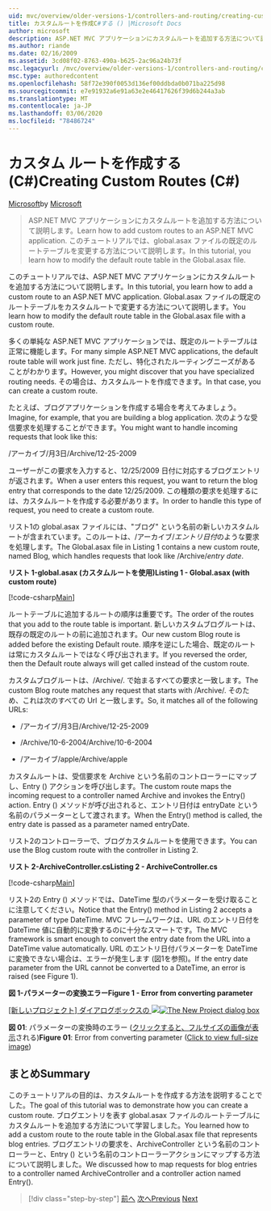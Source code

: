```yaml
---
uid: mvc/overview/older-versions-1/controllers-and-routing/creating-custom-routes-cs
title: カスタムルートを作成C#する () |Microsoft Docs
author: microsoft
description: ASP.NET MVC アプリケーションにカスタムルートを追加する方法について説明します。 このチュートリアルでは、global.asax ファイルの既定のルートテーブルを変更する方法について説明します。
ms.author: riande
ms.date: 02/16/2009
ms.assetid: 3cd08f02-8763-490a-b625-2ac96a24b73f
msc.legacyurl: /mvc/overview/older-versions-1/controllers-and-routing/creating-custom-routes-cs
msc.type: authoredcontent
ms.openlocfilehash: 58f72e390f0053d136ef00ddbda0b071ba225d98
ms.sourcegitcommit: e7e91932a6e91a63e2e46417626f39d6b244a3ab
ms.translationtype: MT
ms.contentlocale: ja-JP
ms.lasthandoff: 03/06/2020
ms.locfileid: "78486724"
---
```

# <a name="creating-custom-routes-c"></a><span data-ttu-id="6aa41-104">カスタム ルートを作成する (C#)</span><span class="sxs-lookup"><span data-stu-id="6aa41-104">Creating Custom Routes (C#)</span></span>

<span data-ttu-id="6aa41-105">[Microsoft](https://github.com/microsoft)</span><span class="sxs-lookup"><span data-stu-id="6aa41-105">by [Microsoft](https://github.com/microsoft)</span></span>

> <span data-ttu-id="6aa41-106">ASP.NET MVC アプリケーションにカスタムルートを追加する方法について説明します。</span><span class="sxs-lookup"><span data-stu-id="6aa41-106">Learn how to add custom routes to an ASP.NET MVC application.</span></span> <span data-ttu-id="6aa41-107">このチュートリアルでは、global.asax ファイルの既定のルートテーブルを変更する方法について説明します。</span><span class="sxs-lookup"><span data-stu-id="6aa41-107">In this tutorial, you learn how to modify the default route table in the Global.asax file.</span></span>

<span data-ttu-id="6aa41-108">このチュートリアルでは、ASP.NET MVC アプリケーションにカスタムルートを追加する方法について説明します。</span><span class="sxs-lookup"><span data-stu-id="6aa41-108">In this tutorial, you learn how to add a custom route to an ASP.NET MVC application.</span></span> <span data-ttu-id="6aa41-109">Global.asax ファイルの既定のルートテーブルをカスタムルートで変更する方法について説明します。</span><span class="sxs-lookup"><span data-stu-id="6aa41-109">You learn how to modify the default route table in the Global.asax file with a custom route.</span></span>

<span data-ttu-id="6aa41-110">多くの単純な ASP.NET MVC アプリケーションでは、既定のルートテーブルは正常に機能します。</span><span class="sxs-lookup"><span data-stu-id="6aa41-110">For many simple ASP.NET MVC applications, the default route table will work just fine.</span></span> <span data-ttu-id="6aa41-111">ただし、特化されたルーティングニーズがあることがわかります。</span><span class="sxs-lookup"><span data-stu-id="6aa41-111">However, you might discover that you have specialized routing needs.</span></span> <span data-ttu-id="6aa41-112">その場合は、カスタムルートを作成できます。</span><span class="sxs-lookup"><span data-stu-id="6aa41-112">In that case, you can create a custom route.</span></span>

<span data-ttu-id="6aa41-113">たとえば、ブログアプリケーションを作成する場合を考えてみましょう。</span><span class="sxs-lookup"><span data-stu-id="6aa41-113">Imagine, for example, that you are building a blog application.</span></span> <span data-ttu-id="6aa41-114">次のような受信要求を処理することができます。</span><span class="sxs-lookup"><span data-stu-id="6aa41-114">You might want to handle incoming requests that look like this:</span></span>

<span data-ttu-id="6aa41-115">/アーカイブ/月3日</span><span class="sxs-lookup"><span data-stu-id="6aa41-115">/Archive/12-25-2009</span></span>

<span data-ttu-id="6aa41-116">ユーザーがこの要求を入力すると、12/25/2009 日付に対応するブログエントリが返されます。</span><span class="sxs-lookup"><span data-stu-id="6aa41-116">When a user enters this request, you want to return the blog entry that corresponds to the date 12/25/2009.</span></span> <span data-ttu-id="6aa41-117">この種類の要求を処理するには、カスタムルートを作成する必要があります。</span><span class="sxs-lookup"><span data-stu-id="6aa41-117">In order to handle this type of request, you need to create a custom route.</span></span>

<span data-ttu-id="6aa41-118">リスト1の global.asax ファイルには、"ブログ" という名前の新しいカスタムルートが含まれています。このルートは、/アーカイブ/*エントリ日付*のような要求を処理します。</span><span class="sxs-lookup"><span data-stu-id="6aa41-118">The Global.asax file in Listing 1 contains a new custom route, named Blog, which handles requests that look like /Archive/*entry date*.</span></span>

<span data-ttu-id="6aa41-119">**リスト 1-global.asax (カスタムルートを使用)**</span><span class="sxs-lookup"><span data-stu-id="6aa41-119">**Listing 1 - Global.asax (with custom route)**</span></span>

[!code-csharp[Main](creating-custom-routes-cs/samples/sample1.cs)]

<span data-ttu-id="6aa41-120">ルートテーブルに追加するルートの順序は重要です。</span><span class="sxs-lookup"><span data-stu-id="6aa41-120">The order of the routes that you add to the route table is important.</span></span> <span data-ttu-id="6aa41-121">新しいカスタムブログルートは、既存の既定のルートの前に追加されます。</span><span class="sxs-lookup"><span data-stu-id="6aa41-121">Our new custom Blog route is added before the existing Default route.</span></span> <span data-ttu-id="6aa41-122">順序を逆にした場合、既定のルートは常にカスタムルートではなく呼び出されます。</span><span class="sxs-lookup"><span data-stu-id="6aa41-122">If you reversed the order, then the Default route always will get called instead of the custom route.</span></span>

<span data-ttu-id="6aa41-123">カスタムブログルートは、/Archive/. で始まるすべての要求と一致します。</span><span class="sxs-lookup"><span data-stu-id="6aa41-123">The custom Blog route matches any request that starts with /Archive/.</span></span> <span data-ttu-id="6aa41-124">そのため、これは次のすべての Url と一致します。</span><span class="sxs-lookup"><span data-stu-id="6aa41-124">So, it matches all of the following URLs:</span></span>

- <span data-ttu-id="6aa41-125">/アーカイブ/月3日</span><span class="sxs-lookup"><span data-stu-id="6aa41-125">/Archive/12-25-2009</span></span>

- <span data-ttu-id="6aa41-126">/Archive/10-6-2004</span><span class="sxs-lookup"><span data-stu-id="6aa41-126">/Archive/10-6-2004</span></span>

- <span data-ttu-id="6aa41-127">/アーカイブ/apple</span><span class="sxs-lookup"><span data-stu-id="6aa41-127">/Archive/apple</span></span>

<span data-ttu-id="6aa41-128">カスタムルートは、受信要求を Archive という名前のコントローラーにマップし、Entry () アクションを呼び出します。</span><span class="sxs-lookup"><span data-stu-id="6aa41-128">The custom route maps the incoming request to a controller named Archive and invokes the Entry() action.</span></span> <span data-ttu-id="6aa41-129">Entry () メソッドが呼び出されると、エントリ日付は entryDate という名前のパラメーターとして渡されます。</span><span class="sxs-lookup"><span data-stu-id="6aa41-129">When the Entry() method is called, the entry date is passed as a parameter named entryDate.</span></span>

<span data-ttu-id="6aa41-130">リスト2のコントローラーで、ブログカスタムルートを使用できます。</span><span class="sxs-lookup"><span data-stu-id="6aa41-130">You can use the Blog custom route with the controller in Listing 2.</span></span>

<span data-ttu-id="6aa41-131">**リスト 2-ArchiveController.cs**</span><span class="sxs-lookup"><span data-stu-id="6aa41-131">**Listing 2 - ArchiveController.cs**</span></span>

[!code-csharp[Main](creating-custom-routes-cs/samples/sample2.cs)]

<span data-ttu-id="6aa41-132">リスト2の Entry () メソッドでは、DateTime 型のパラメーターを受け取ることに注意してください。</span><span class="sxs-lookup"><span data-stu-id="6aa41-132">Notice that the Entry() method in Listing 2 accepts a parameter of type DateTime.</span></span> <span data-ttu-id="6aa41-133">MVC フレームワークは、URL のエントリ日付を DateTime 値に自動的に変換するのに十分なスマートです。</span><span class="sxs-lookup"><span data-stu-id="6aa41-133">The MVC framework is smart enough to convert the entry date from the URL into a DateTime value automatically.</span></span> <span data-ttu-id="6aa41-134">URL のエントリ日付パラメーターを DateTime に変換できない場合は、エラーが発生します (図1を参照)。</span><span class="sxs-lookup"><span data-stu-id="6aa41-134">If the entry date parameter from the URL cannot be converted to a DateTime, an error is raised (see Figure 1).</span></span>

<span data-ttu-id="6aa41-135">**図 1-パラメーターの変換エラー**</span><span class="sxs-lookup"><span data-stu-id="6aa41-135">**Figure 1 - Error from converting parameter**</span></span>

<span data-ttu-id="6aa41-136">[[新しいプロジェクト] ダイアログボックスの ![](creating-custom-routes-cs/_static/image1.jpg)](creating-custom-routes-cs/_static/image1.png)</span><span class="sxs-lookup"><span data-stu-id="6aa41-136">[![The New Project dialog box](creating-custom-routes-cs/_static/image1.jpg)](creating-custom-routes-cs/_static/image1.png)</span></span>

<span data-ttu-id="6aa41-137">**図 01**: パラメーターの変換時のエラー ([クリックすると、フルサイズの画像が表示](creating-custom-routes-cs/_static/image2.png)される)</span><span class="sxs-lookup"><span data-stu-id="6aa41-137">**Figure 01**: Error from converting parameter ([Click to view full-size image](creating-custom-routes-cs/_static/image2.png))</span></span>

## <a name="summary"></a><span data-ttu-id="6aa41-138">まとめ</span><span class="sxs-lookup"><span data-stu-id="6aa41-138">Summary</span></span>

<span data-ttu-id="6aa41-139">このチュートリアルの目的は、カスタムルートを作成する方法を説明することでした。</span><span class="sxs-lookup"><span data-stu-id="6aa41-139">The goal of this tutorial was to demonstrate how you can create a custom route.</span></span> <span data-ttu-id="6aa41-140">ブログエントリを表す global.asax ファイルのルートテーブルにカスタムルートを追加する方法について学習しました。</span><span class="sxs-lookup"><span data-stu-id="6aa41-140">You learned how to add a custom route to the route table in the Global.asax file that represents blog entries.</span></span> <span data-ttu-id="6aa41-141">ブログエントリの要求を、ArchiveController という名前のコントローラーと、Entry () という名前のコントローラーアクションにマップする方法について説明しました。</span><span class="sxs-lookup"><span data-stu-id="6aa41-141">We discussed how to map requests for blog entries to a controller named ArchiveController and a controller action named Entry().</span></span>

> [!div class="step-by-step"]
> <span data-ttu-id="6aa41-142">[前へ](aspnet-mvc-controllers-overview-cs.md)
> [次へ](creating-a-route-constraint-cs.md)</span><span class="sxs-lookup"><span data-stu-id="6aa41-142">[Previous](aspnet-mvc-controllers-overview-cs.md)
[Next](creating-a-route-constraint-cs.md)</span></span>

